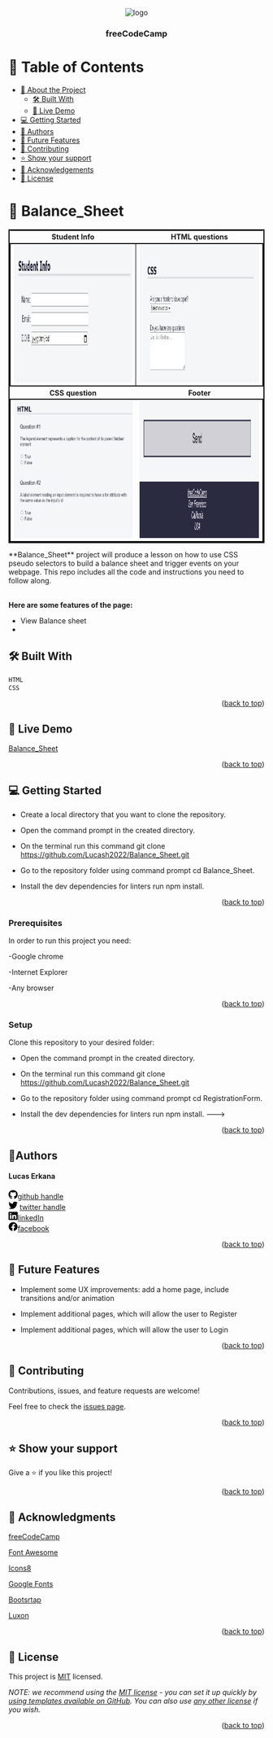 <a name="readme-top"></a>

<div align="center">

  <img src="https://img.stackshare.io/stack/12741/default_bcc87e47eb053f5947fa6dbe45beba33a3d1dc56.png" alt="logo" width="140"  height="auto" />
  <br/>

  <h3><b>freeCodeCamp</b></h3>

</div>

<!-- TABLE OF CONTENTS -->

# 📗 Table of Contents

- [📖 About the Project](#about-project)
  - [🛠 Built With](#built-with)
  - [🚀 Live Demo](#live-demo)
- [💻 Getting Started](#getting-started)
- [👥 Authors](#authors)
- [🔭 Future Features](#future-features)
- [🤝 Contributing](#contributing)
- [⭐️ Show your support](#support)
- [🙏 Acknowledgements](#acknowledgements)
- [📝 License](#license)

<!-- PROJECT DESCRIPTION -->

# 📖 Balance_Sheet<a name="about-project"></a>
<table style="border: 2px solid black;">
  <tr>
    <th>Student Info</th>
    <th>HTML questions</th>
  </tr>
  <tr style="border: 2px solid black;">
    <td style="border: 1px solid black;"><img src="/images/Toppart.jpg" alt="Top part of Registration form" width="300"  height="270" /></td>
    <td><img src="/images/Bottompart.jpg" alt="Bottom part of Registration form" width="300"  height="270" /></td>
  </tr>
  <tr>
    <th>CSS question</th>
    <th>Footer</th>
  </tr>
    <tr style="border: 2px solid black;">
      <td><img src="/images/topPartFilled.jpg" alt="Filled Registration Form" width="300"  height="270" /></td>
      <td><img src="/images/bottomPartFilled.jpg" alt="Filled Registration Form" width="300"  height="270" /></td>
  </tr>
</table>
**Balance_Sheet** project will produce a lesson on how to use CSS pseudo selectors to build a balance sheet and trigger events on your webpage. This repo includes all the code and instructions you need to follow along.

<br>
<br>

**Here are some features of the page:**
<ul>
<li>View Balance sheet</li>
<li></li>


</ul>



## 🛠 Built With <a name="built-with"></a>
    HTML
    CSS


<p align="right">(<a href="#readme-top">back to top</a>)</p>

<!-- LIVE DEMO -->

## 🚀 Live Demo <a name="live-demo"></a>

[Balance_Sheet](https://lucash2022.github.io/Balance_Sheet/)

<p align="right">(<a href="#readme-top">back to top</a>)</p>


<!-- GETTING STARTED -->

## 💻 Getting Started <a name="getting-started"></a>

- Create a local directory that you want to clone the repository.

- Open the command prompt in the created directory.

- On the terminal run this command git clone https://github.com/Lucash2022/Balance_Sheet.git

- Go to the repository folder using command prompt cd Balance_Sheet.

- Install the dev dependencies for linters run npm install.

<p align="right">(<a href="#readme-top">back to top</a>)</p>

### Prerequisites

In order to run this project you need:

-Google chrome

-Internet Explorer

-Any browser


<p align="right">(<a href="#readme-top">back to top</a>)</p>

### Setup

Clone this repository to your desired folder:

- Open the command prompt in the created directory.

- On the terminal run this command git clone https://github.com/Lucash2022/Balance_Sheet.git

- Go to the repository folder using command prompt cd RegistrationForm.

- Install the dev dependencies for linters run npm install.
--->


<p align="right">(<a href="#readme-top">back to top</a>)</p>

<!-- Author -->

## 👤**Authors** <a name="authors"></a>
<h4>Lucas Erkana</h4>

<img src="/images/github.svg" alt="logo" width="18"  height="18" />[github handle](https://github.com/Lucash2022)
<br>
<img src="/images/twitter.svg" alt="logo" width="18"  height="18" /> [twitter handle](https://twitter.com/@Lucas_David_22)
<br>
<img src="/images/linkedin.svg" alt="logo" width="18"  height="18" />[linkedIn](https://www.linkedin.com/in/lucas-erkana-b30a0b3b/)
  <br>
<img src="/images/facebook.svg" alt="logo" width="18"  height="18" />[facebook](https://www.facebook.com/lucash.toni)



<p align="right">(<a href="#readme-top">back to top</a>)</p>

<!-- FUTURE FEATURES -->

## 🔭 Future Features <a name="future-features"></a>

- Implement some UX improvements: add a home page, include transitions and/or animation

- Implement additional pages, which will allow the user to Register

- Implement additional pages, which will allow the user to Login

<p align="right">(<a href="#readme-top">back to top</a>)</p>

<!-- CONTRIBUTING -->

## 🤝 Contributing <a name="contributing"></a>

Contributions, issues, and feature requests are welcome!

Feel free to check the [issues page](https://github.com/Lucash2022/RegistrationForm/issues/2).

<p align="right">(<a href="#readme-top">back to top</a>)</p>

<!-- SUPPORT -->

## ⭐️ Show your support <a name="support"></a>

Give a ⭐️ if you like this project!

<p align="right">(<a href="#readme-top">back to top</a>)</p>

<!-- ACKNOWLEDGEMENTS -->

## 🙏 Acknowledgments <a name="acknowledgements"></a>

[freeCodeCamp](https://www.freecodecamp.org/)

[Font Awesome](https://fontawesome.com/search?q=book&o=r)

[Icons8](https://icons8.com/icons/set/books)

[Google Fonts](https://developers.google.com/fonts)

[Bootsrtap](https://getbootstrap.com/docs/5.1/getting-started/introduction/)

[Luxon](https://imdac.github.io/modules/js/luxon/)


<p align="right">(<a href="#readme-top">back to top</a>)</p>



<!-- LICENSE -->

## 📝 License <a name="license"></a>

This project is [MIT](./LICENSE) licensed.

_NOTE: we recommend using the [MIT license](https://choosealicense.com/licenses/mit/) - you can set it up quickly by [using templates available on GitHub](https://docs.github.com/en/communities/setting-up-your-project-for-healthy-contributions/adding-a-license-to-a-repository). You can also use [any other license](https://choosealicense.com/licenses/) if you wish._

<p align="right">(<a href="#readme-top">back to top</a>)</p>
